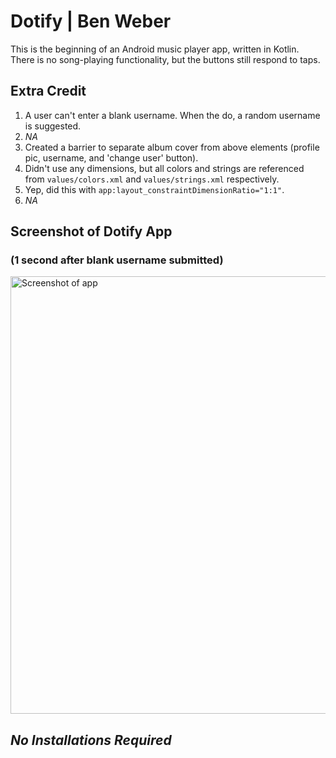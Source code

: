 # **Dotify** | Ben Weber
This is the beginning of an Android music player app, written in Kotlin. There is no song-playing functionality, but the buttons still respond to taps.

## Extra Credit
1. A user can't enter a blank username. When the do, a random username is suggested.
2. _NA_
3. Created a barrier to separate album cover from above elements (profile pic, username, and 'change user' button).
4. Didn't use any dimensions, but all colors and strings are referenced from `values/colors.xml` and `values/strings.xml` respectively.
5. Yep, did this with `app:layout_constraintDimensionRatio="1:1"`.
6. _NA_

## Screenshot of Dotify App
### (1 second after blank username submitted)
<image src="./preview.png" alt="Screenshot of app" height=700/>


## _No Installations Required_

